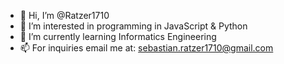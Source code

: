 - 👋 Hi, I’m @Ratzer1710
- 👀 I’m interested in programming in JavaScript & Python 
- 🌱 I’m currently learning Informatics Engineering
- 📫 For inquiries email me at: sebastian.ratzer1710@gmail.com

<!---
Ratzer1710/Ratzer1710 is a ✨ special ✨ repository because its `README.md` (this file) appears on your GitHub profile.
You can click the Preview link to take a look at your changes.
--->
